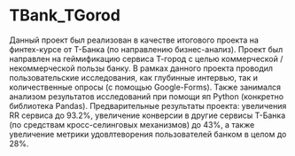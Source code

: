 # TBank_TGorod

Данный проект был реализован в качестве итогового проекта на финтех-курсе от Т-Банка (по направлению бизнес-анализ). Проект был направлен на геймификацию сервиса Т-город с целью коммерческой / некоммерческой пользы банку. В рамках данного проекта проводил пользовательские исследования, как глубинные интервью, так и количественные опросы (с помощью Google-Forms). Также занимался анализом результатов исследований при помощи яп Python (конкретно библиотека Pandas). Предварительные результаты проекта: увеличения RR сервиса до 93.2%, увеличение конверсии в другие сервисы Т-Банка (по средствам кросс-селинговых механизмов) до 43%, а также увеличение метрики удовлтеворения пользователей банком в целом до 28%. 
